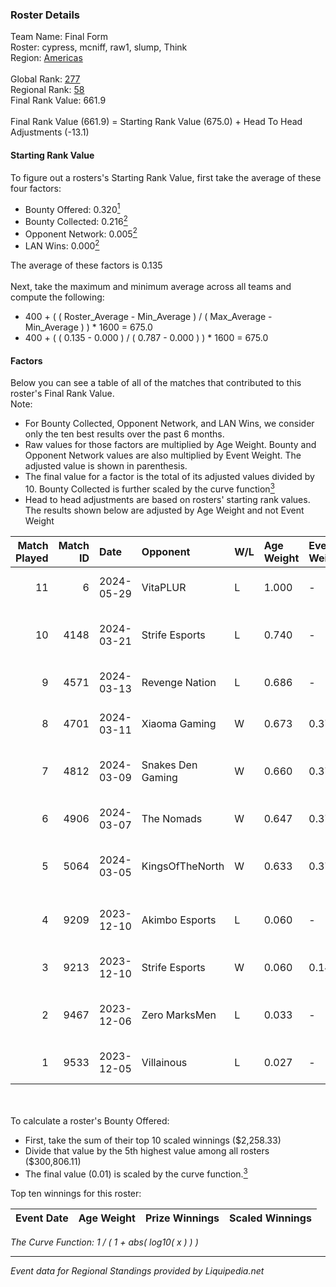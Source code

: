 ### Roster Details<br />
Team Name: Final Form<br />
Roster: cypress, mcniff, raw1, slump, Think<br />
Region: [Americas]( ../standings_americas.md)<br />
<br />
Global Rank: [277](../standings_global.md)<br />
Regional Rank: [58]( ../standings_americas.md)<br />
Final Rank Value:  661.9<br />
<br />
Final Rank Value (661.9) = Starting Rank Value (675.0) + Head To Head Adjustments (-13.1)<br />

#### Starting Rank Value<br />
To figure out a rosters's Starting Rank Value, first take the average of these four factors:<br />
- Bounty Offered: 0.320[<sup>1</sup>](#table2)
- Bounty Collected: 0.216[<sup>2</sup>](#table1)
- Opponent Network: 0.005[<sup>2</sup>](#table1)
- LAN Wins: 0.000[<sup>2</sup>](#table1)

The average of these factors is 0.135<br />
<br />
Next, take the maximum and minimum average across all teams and compute the following:<br />
- 400 + ( ( Roster_Average - Min_Average ) / ( Max_Average - Min_Average ) ) * 1600 = 675.0
- 400 + ( ( 0.135 - 0.000 ) / ( 0.787 - 0.000 ) ) * 1600 = 675.0


#### Factors<br />
Below you can see a table of all of the matches that contributed to this roster's Final Rank Value.<br />
Note:<br />

- For Bounty Collected, Opponent Network, and LAN Wins, we consider only the ten best results over the past 6 months.
- Raw values for those factors are multiplied by Age Weight. Bounty and Opponent Network values are also multiplied by Event Weight. The adjusted value is shown in parenthesis.
- The final value for a factor is the total of its adjusted values divided by 10. Bounty Collected is further scaled by the curve function[<sup>3</sup>](#curveFunction)
- Head to head adjustments are based on rosters' starting rank values. The results shown below are adjusted by Age Weight and not Event Weight
<span id="table1"></span><br />


| Match Played | Match ID | Date       | Opponent          | W/L | Age Weight | Event Weight | Bounty Collected | Opponent Network | LAN Wins  | H2H Adj. | Roster                                     |
| -: | -: | :- | :- | :- | :- | :- | :- | :- | :- | -: | :- |
|           11 |        6 | 2024-05-29 | VitaPLUR          | L   | 1.000      | -            | -                | -                | -         |   -22.05 | cypress, mcniff, raw1, slump, Think        |
|           10 |     4148 | 2024-03-21 | Strife Esports    | L   | 0.740      | -            | -                | -                | -         |   -10.32 | Gabie, J0LZ, Melio, TENSKEE, YuZ           |
|            9 |     4571 | 2024-03-13 | Revenge Nation    | L   | 0.686      | -            | -                | -                | -         |    -9.96 | cypress, mcniff, raw1, slump, Think        |
|            8 |     4701 | 2024-03-11 | Xiaoma Gaming     | W   | 0.673      | 0.371        | 0.005 (0.001)    | 0.082 (0.021)    | 0 (0.000) |    12.18 | cypress, mcniff, raw1, slump, Think        |
|            7 |     4812 | 2024-03-09 | Snakes Den Gaming | W   | 0.660      | 0.371        | 0.002 (0.000)    | 0.054 (0.013)    | 0 (0.000) |     8.85 | CoolComs, FxRE, ItsYaBoiGavin, JoSoo, NoVa |
|            6 |     4906 | 2024-03-07 | The Nomads        | W   | 0.647      | 0.371        | 0.002 (0.000)    | 0.056 (0.013)    | 0 (0.000) |     6.30 | cypress, mcniff, raw1, slump, Think        |
|            5 |     5064 | 2024-03-05 | KingsOfTheNorth   | W   | 0.633      | 0.371        | 0.000 (0.000)    | 0.000 (0.000)    | 0 (0.000) |     3.51 | Cled, Crisp, flixera, thE_pLuG, Waveum     |
|            4 |     9209 | 2023-12-10 | Akimbo Esports    | L   | 0.060      | -            | -                | -                | -         |    -1.40 | flixxy, Florence, Keiti, niise, Noxio      |
|            3 |     9213 | 2023-12-10 | Strife Esports    | W   | 0.060      | 0.143        | 0.011 (0.000)    | 0.204 (0.002)    | 0 (0.000) |     1.00 | cypress, mcniff, raw1, Slash, slump        |
|            2 |     9467 | 2023-12-06 | Zero MarksMen     | L   | 0.033      | -            | -                | -                | -         |    -0.78 | Bear, clipzera, drayza, jrose, moose       |
|            1 |     9533 | 2023-12-05 | Villainous        | L   | 0.027      | -            | -                | -                | -         |    -0.43 | cypress, mcniff, raw1, Slash, slump        |

<br />
<span id="table2"></span><br />
To calculate a roster's Bounty Offered:<br />

- First, take the sum of their top 10 scaled winnings ($2,258.33)
- Divide that value by the 5th highest value among all rosters ($300,806.11)
- The final value (0.01) is scaled by the curve function.[<sup>3</sup>](#curveFunction)

Top ten winnings for this roster:<br />

| Event Date | Age Weight | Prize Winnings | Scaled Winnings |
| :- | -: | :- | :- |


<span id="curveFunction"></span>_The Curve Function: 1 / ( 1 + abs( log10( x ) ) )_<br />

---
_Event data for Regional Standings provided by Liquipedia.net_<br />
